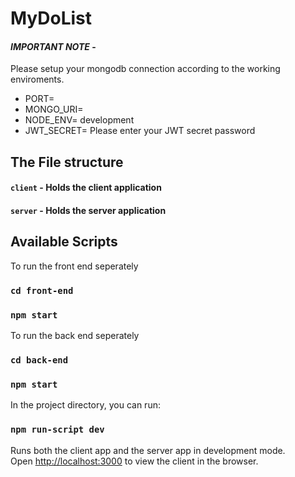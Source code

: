 # MyDoList

#### _**IMPORTANT NOTE**_ - 
Please setup your mongodb connection according to the working enviroments.

- PORT=
- MONGO_URI=
- NODE_ENV= development
- JWT_SECRET= Please enter your JWT secret password


## The File structure
#### `client` - Holds the client application
#### `server` - Holds the server application


## Available Scripts

To run the front end seperately
### `cd front-end`
### `npm start`

To run the back end seperately
### `cd back-end`
### `npm start`


In the project directory, you can run:

### `npm run-script dev`

Runs both the client app and the server app in development mode.<br>
Open [http://localhost:3000](http://localhost:3000) to view the client in the browser.

